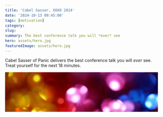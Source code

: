 ```yaml
---
title: 'Cabel Sasser, XOXO 2024'
date: '2024-10-13 09:45:00'
tags: [motivation]
category: 
slug: 
summary: The best conference talk you will *ever* see
hero: assets/hero.jpg
featuredImage: assets/hero.jpg
---
```


Cabel Sasser of Panic delivers the best conference talk you will *ever* see. Treat yourself for the next 18 minutes.

<link rel="stylesheet" href="/js/lite-yt-embed.css" />
<script src="/js/lite-yt-embed.js"></script>

<lite-youtube videoid="Df_K7pIsfvg" playlabel="Cabel Sasser, Panic - XOXO 2024"></lite-youtube>

![](assets/hero.jpg "hidden")
